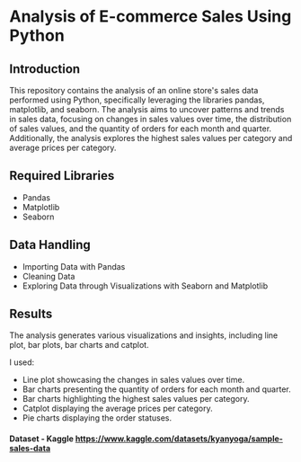 
# Analysis of E-commerce Sales Using Python
## Introduction

This repository contains the analysis of an online store's sales data performed using Python, specifically leveraging the libraries pandas, matplotlib, and seaborn. The analysis aims to uncover patterns and trends in sales data, focusing on changes in sales values over time, the distribution of sales values, and the quantity of orders for each month and quarter. Additionally, the analysis explores the highest sales values per category and average prices per category.

## Required Libraries
* Pandas
* Matplotlib
* Seaborn


## Data Handling
* Importing Data with Pandas
* Cleaning Data
* Exploring Data through Visualizations with Seaborn and Matplotlib

## Results

The analysis generates various visualizations and insights, including line plot, bar plots,
bar charts and catplot.

I used:
* Line plot showcasing the changes in sales values over time.
* Bar charts presenting the quantity of orders for each month and quarter.
* Bar charts highlighting the highest sales values per category.
* Catplot displaying the average prices per category.
* Pie charts displaying the order statuses.

#### Dataset - Kaggle https://www.kaggle.com/datasets/kyanyoga/sample-sales-data 
